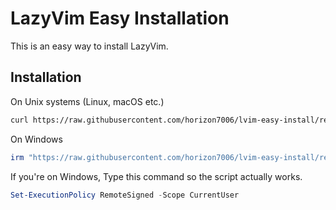 # LazyVim Easy Installation

This is an easy way to install LazyVim.

## Installation

On Unix systems (Linux, macOS etc.)
```bash
curl https://raw.githubusercontent.com/horizon7006/lvim-easy-install/refs/heads/main/install.sh | bash
```
On Windows
```ps1
irm "https://raw.githubusercontent.com/horizon7006/lvim-easy-install/refs/heads/main/install-windows.ps1" | iex
```

If you're on Windows, Type this command so the script actually works.
```ps1
Set-ExecutionPolicy RemoteSigned -Scope CurrentUser
```


